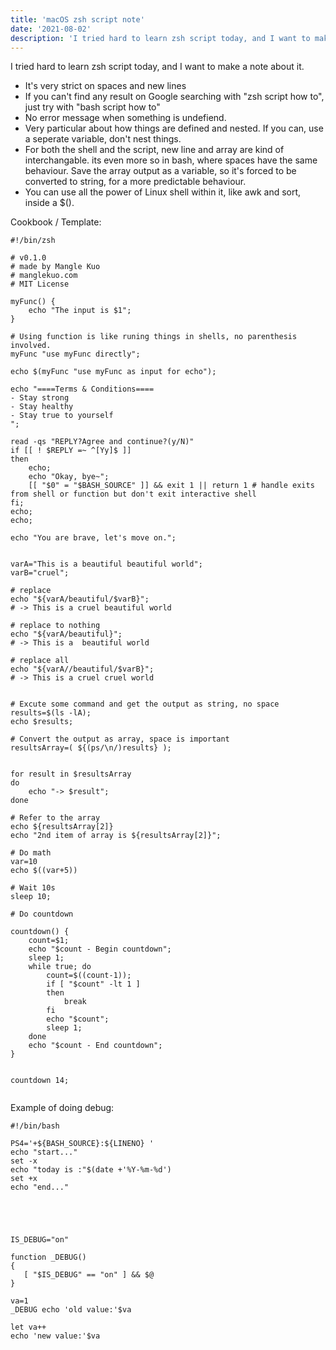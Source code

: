 ```yaml
---
title: 'macOS zsh script note'
date: '2021-08-02'
description: 'I tried hard to learn zsh script today, and I want to make a note about it.'
---
```


I tried hard to learn zsh script today, and I want to make a note about it.

- It's very strict on spaces and new lines
- If you can't find any result on Google searching with "zsh script how to", just try with "bash script how to"
- No error message when something is undefiend. 
- Very particular about how things are defined and nested. If you can, use a seperate variable, don't nest things.
- For both the shell and the script, new line and array are kind of interchangable. its even more so in bash, where spaces have the same behaviour. Save the array output as a variable, so it's forced to be converted to string, for a more predictable behaviour.
- You can use all the power of Linux shell within it, like awk and sort, inside a $().

Cookbook / Template:
```
#!/bin/zsh

# v0.1.0
# made by Mangle Kuo
# manglekuo.com
# MIT License

myFunc() {
    echo "The input is $1";
}

# Using function is like runing things in shells, no parenthesis involved.
myFunc "use myFunc directly";

echo $(myFunc "use myFunc as input for echo");

echo "====Terms & Conditions====
- Stay strong
- Stay healthy
- Stay true to yourself
";

read -qs "REPLY?Agree and continue?(y/N)"
if [[ ! $REPLY =~ ^[Yy]$ ]]
then
	echo;
	echo "Okay, bye~";
    [[ "$0" = "$BASH_SOURCE" ]] && exit 1 || return 1 # handle exits from shell or function but don't exit interactive shell
fi;
echo;
echo;

echo "You are brave, let's move on.";


varA="This is a beautiful beautiful world";
varB="cruel";

# replace
echo "${varA/beautiful/$varB}";
# -> This is a cruel beautiful world

# replace to nothing
echo "${varA/beautiful}";
# -> This is a  beautiful world

# replace all
echo "${varA//beautiful/$varB}";
# -> This is a cruel cruel world


# Excute some command and get the output as string, no space
results=$(ls -lA);
echo $results;

# Convert the output as array, space is important
resultsArray=( ${(ps/\n/)results} );


for result in $resultsArray
do
	echo "-> $result";
done

# Refer to the array
echo ${resultsArray[2]}
echo "2nd item of array is ${resultsArray[2]}";

# Do math
var=10
echo $((var+5))

# Wait 10s
sleep 10;

# Do countdown

countdown() {
	count=$1;
	echo "$count - Begin countdown";
	sleep 1;
	while true; do
		count=$((count-1));
		if [ "$count" -lt 1 ]
		then
			break
		fi
		echo "$count";
		sleep 1;
	done
	echo "$count - End countdown";
}


countdown 14;


```

Example of doing debug:

```
#!/bin/bash

PS4='+${BASH_SOURCE}:${LINENO} '
echo "start..."
set -x
echo "today is :"$(date +'%Y-%m-%d')
set +x
echo "end..."





IS_DEBUG="on"

function _DEBUG()
{
   [ "$IS_DEBUG" == "on" ] && $@
}

va=1
_DEBUG echo 'old value:'$va

let va++
echo 'new value:'$va


```

